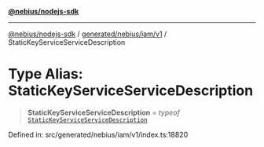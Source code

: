 [**@nebius/nodejs-sdk**](../../../../../README.md)

---

[@nebius/nodejs-sdk](../../../../../README.md) / [generated/nebius/iam/v1](../README.md) / StaticKeyServiceServiceDescription

# Type Alias: StaticKeyServiceServiceDescription

> **StaticKeyServiceServiceDescription** = _typeof_ [`StaticKeyServiceServiceDescription`](../variables/StaticKeyServiceServiceDescription.md)

Defined in: src/generated/nebius/iam/v1/index.ts:18820
